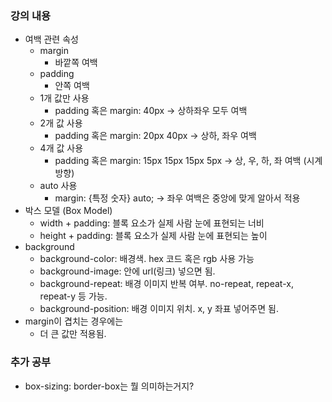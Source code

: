 ### 강의 내용

- 여백 관련 속성
  - margin
    - 바깥쪽 여백
  - padding
    - 안쪽 여백
  - 1개 값만 사용
    - padding 혹은 margin: 40px -> 상하좌우 모두 여백
  - 2개 값 사용
    - padding 혹은 margin: 20px 40px -> 상하, 좌우 여백
  - 4개 값 사용
    - padding 혹은 margin: 15px 15px 15px 5px -> 상, 우, 하, 좌 여백 (시계 방향)
  - auto 사용
    - margin: {특정 숫자} auto; -> 좌우 여백은 중앙에 맞게 알아서 적용
- 박스 모델 (Box Model)
  - width + padding: 블록 요소가 실제 사람 눈에 표현되는 너비
  - height + padding: 블록 요소가 실제 사람 눈에 표현되는 높이
- background
  - background-color: 배경색. hex 코드 혹은 rgb 사용 가능
  - background-image: 안에 url(링크) 넣으면 됨.
  - background-repeat: 배경 이미지 반복 여부. no-repeat, repeat-x, repeat-y 등 가능.
  - background-position: 배경 이미지 위치. x, y 좌표 넣어주면 됨.
- margin이 겹치는 경우에는
  - 더 큰 값만 적용됨.

### 추가 공부

- box-sizing: border-box는 뭘 의미하는거지?
